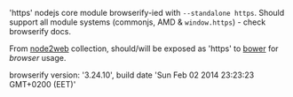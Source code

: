 'https' nodejs core module browserify-ied with `--standalone https`. Should support all module systems (commonjs, AMD & `window.https`) - check browserify docs.

From [node2web](http://github.com/anodynos/node2web) collection,
should/will be exposed as 'https' to [bower](http://bower.io) for *browser* usage.

browserify version: '3.24.10', build date 'Sun Feb 02 2014 23:23:23 GMT+0200 (EET)'